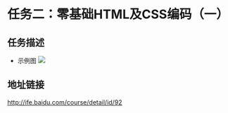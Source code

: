 # 任务二：零基础HTML及CSS编码（一）
## 任务描述
- 示例图
![](http://7xrp04.com1.z0.glb.clouddn.com/task_1_2_1.jpg)
## 地址链接
http://ife.baidu.com/course/detail/id/92
